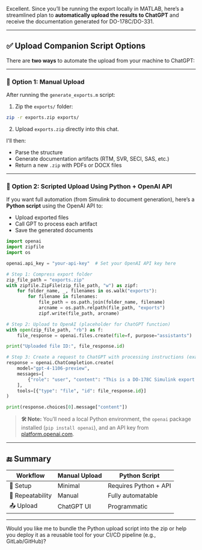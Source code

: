 Excellent. Since you’ll be running the export locally in MATLAB, here’s a streamlined plan to **automatically upload the results to ChatGPT** and receive the documentation generated for DO-178C/DO-331.

---

## ✅ Upload Companion Script Options

There are **two ways** to automate the upload from your machine to ChatGPT:

---

### 🔁 **Option 1: Manual Upload**

After running the `generate_exports.m` script:

1. Zip the `exports/` folder:

```bash
zip -r exports.zip exports/
```

2. Upload `exports.zip` directly into this chat.

I'll then:

* Parse the structure
* Generate documentation artifacts (RTM, SVR, SECI, SAS, etc.)
* Return a new `.zip` with PDFs or DOCX files

---

### 🤖 **Option 2: Scripted Upload Using Python + OpenAI API**

If you want full automation (from Simulink to document generation), here’s a **Python script** using the OpenAI API to:

* Upload exported files
* Call GPT to process each artifact
* Save the generated documents

```python
import openai
import zipfile
import os

openai.api_key = "your-api-key"  # Set your OpenAI API key here

# Step 1: Compress export folder
zip_file_path = "exports.zip"
with zipfile.ZipFile(zip_file_path, "w") as zipf:
    for folder_name, _, filenames in os.walk("exports"):
        for filename in filenames:
            file_path = os.path.join(folder_name, filename)
            arcname = os.path.relpath(file_path, "exports")
            zipf.write(file_path, arcname)

# Step 2: Upload to OpenAI (placeholder for ChatGPT function)
with open(zip_file_path, "rb") as f:
    file_response = openai.files.create(file=f, purpose="assistants")

print("Uploaded file ID:", file_response.id)

# Step 3: Create a request to ChatGPT with processing instructions (example only)
response = openai.ChatCompletion.create(
    model="gpt-4-1106-preview",
    messages=[
        {"role": "user", "content": "This is a DO-178C Simulink export. Generate RTM, SVR, SECI, SAS from the uploaded zip."}
    ],
    tools=[{"type": "file", "id": file_response.id}]
)

print(response.choices[0].message["content"])
```

> **🛠 Note:** You’ll need a local Python environment, the `openai` package installed (`pip install openai`), and an API key from [platform.openai.com](https://platform.openai.com/).

---

## 🔚 Summary

| Workflow         | Manual Upload | Python Script         |
| ---------------- | ------------- | --------------------- |
| 🔧 Setup         | Minimal       | Requires Python + API |
| 🔁 Repeatability | Manual        | Fully automatable     |
| 📤 Upload        | ChatGPT UI    | Programmatic          |

---

Would you like me to bundle the Python upload script into the zip or help you deploy it as a reusable tool for your CI/CD pipeline (e.g., GitLab/GitHub)?
